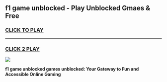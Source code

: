 
## f1 game unblocked - Play Unblocked Gmaes & Free
<h3>
<a href="https://news.freeplayer.one?title=f1_game_unblocked&ref=16F">CLICK TO PLAY</a></h3>
<hr>

<h3>
<a href="https://news.freeplayer.one?title=f1_game_unblocked&ref=16F">CLICK 2 PLAY</a>
  
</h3>

<a href="https://news.freeplayer.one?title=f1_game_unblocked&ref=16F/"><img src="https://clearcache.store/games.png"></a>


**f1 game unblocked games unblocked: Your Gateway to Fun and Accessible Online Gaming**
